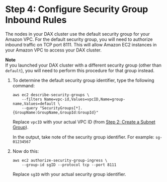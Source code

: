 # Step 4: Configure Security Group Inbound Rules<a name="DAX.create-cluster.cli.configure-inbound-rules"></a>

The nodes in your DAX cluster use the default security group for your Amazon VPC\. For the default security group, you will need to authorize inbound traffic on TCP port 8111\. This will allow Amazon EC2 instances in your Amazon VPC to access your DAX cluster\.

**Note**  
If you launched your DAX cluster with a different security group \(other than `default`\), you will need to perform this procedure for that group instead\.

1. To determine the default security group identifier, type the following command:

   ```
   aws ec2 describe-security-groups \
       --filters Name=vpc-id,Values=vpcID,Name=group-name,Values=default \
       --query "SecurityGroups[*].{GroupName:GroupName,GroupId:GroupId}"
   ```

   Replace `vpcID` with your actual VPC ID \(from [Step 2: Create a Subnet Group](DAX.create-cluster.cli.create-subnet-group.md)\)\.

   In the output, take note of the security group identifier\. For example: `sg-01234567`

1. Now do this:

   ```
   aws ec2 authorize-security-group-ingress \
       --group-id sgID --protocol tcp --port 8111
   ```

   Replace `sgID` with your actual security group identifier\.